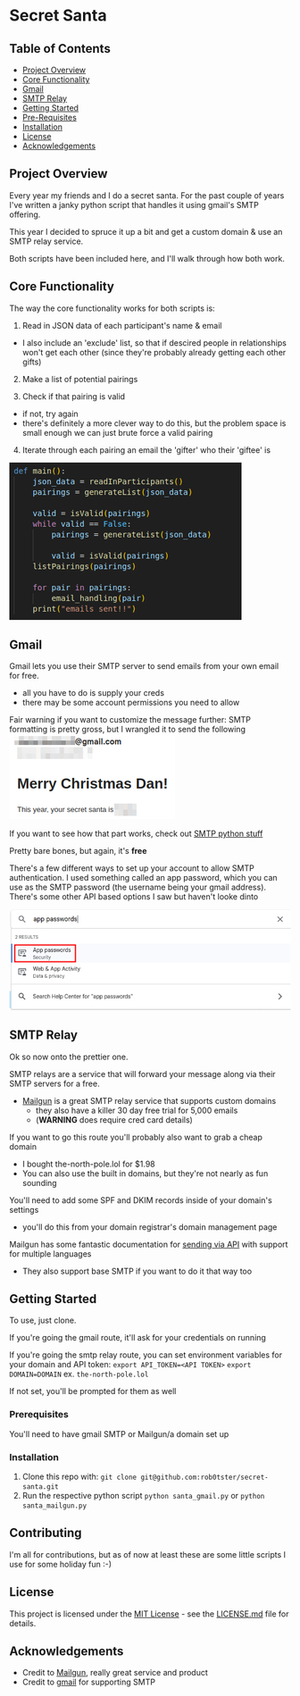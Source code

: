 # Secret Santa

## Table of Contents

- [Project Overview](#project-overview)
- [Core Functionality](#core-functionality)
- [Gmail](#gmail)
- [SMTP Relay](#smtp-relay)
- [Getting Started](#getting-started)
- [Pre-Requisites](#prerequisites)
- [Installation](#contributing)
- [License](#license)
- [Acknowledgements](#acknowledgements)

## Project Overview

Every year my friends and I do a secret santa. For the past couple of years I've written a janky python script that handles it using gmail's SMTP offering.

This year I decided to spruce it up a bit and get a custom domain & use an SMTP relay service. 

Both scripts have been included here, and I'll walk through how both work. 

## Core Functionality

The way the core functionality works for both scripts is:
1. Read in JSON data of each participant's name & email
- I also include an 'exclude' list, so that if descired people in relationships won't get each other (since they're probably already getting each other gifts)

2. Make a list of potential pairings

3. Check if that pairing is valid
- if not, try again
- there's definitely a more clever way to do this, but the problem space is small enough we can just brute force a valid pairing

4. Iterate through each pairing an email the 'gifter' who their 'giftee' is

![script main function](/images/core.png)


## Gmail
Gmail lets you use their SMTP server to send emails from your own email for free.
- all you have to do is supply your creds
- there may be some account permissions you need to allow

Fair warning if you want to customize the message further: SMTP formatting is pretty gross, but I wrangled it to send the following
![Gmail Message](/images/gmail.png)

If you want to see how that part works, check out [SMTP python stuff](santa_gmail.py#55)

Pretty bare bones, but again, it's **free**

There's a few different ways to set up your account to allow SMTP authentication. I used something called an app password, which you can use as the SMTP password (the username being your gmail address). There's some other API based options I saw but haven't looke dinto

![app password](/images/app_password.png)

## SMTP Relay
Ok so now onto the prettier one.

SMTP relays are a service that will forward your message along via their SMTP servers for a free.
- [Mailgun](https://www.mailgun.com/) is a great SMTP relay service that supports custom domains
    - they also have a killer 30 day free trial for 5,000 emails 
    - (**WARNING** does require cred card details)

If you want to go this route you'll probably also want to grab a cheap domain
- I bought the-north-pole.lol for $1.98
- You can also use the built in domains, but they're not nearly as fun sounding

You'll need to add some SPF and DKIM records inside of your domain's settings
- you'll do this from your domain registrar's domain management page

Mailgun has some fantastic documentation for [sending via API](https://documentation.mailgun.com/en/latest/user_manual.html#sending-via-api) with support for multiple languages

- They also support base SMTP if you want to do it that way too

## Getting Started
To use, just clone. 

If you're going the gmail route, it'll ask for your credentials on running

If you're going the smtp relay route, you can set environment variables for your domain and API token:
`export API_TOKEN=<API TOKEN>`
`export DOMAIN=DOMAIN` ex. `the-north-pole.lol`

If not set, you'll be prompted for them as well

### Prerequisites
You'll need to have gmail SMTP or Mailgun/a domain set up

### Installation

1. Clone this repo with: `git clone git@github.com:rob0tster/secret-santa.git`
2. Run the respective python script `python santa_gmail.py` or `python santa_mailgun.py`

## Contributing

I'm all for contributions, but as of now at least these are some little scripts I use for some holiday fun :-)


## License 
This project is licensed under the [MIT License](LICENSE.md) - see the [LICENSE.md](LICENSE.md) file for details.

## Acknowledgements
- Credit to [Mailgun](https://mailgun.com), really great service and product
- Credit to [gmail](gmail.com) for supporting SMTP



